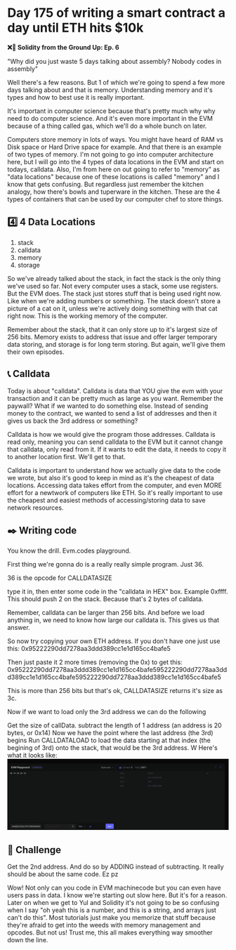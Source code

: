 # Day 175 of writing a smart contract a day until ETH hits $10k

**❌🦜 Solidity from the Ground Up:  Ep. 6**

"Why did you just waste 5 days talking about assembly? Nobody codes in assembly" 

Well there's a few reasons. But 1 of which we're going to spend a few more days talking about and that is memory. Understanding memory and it's types and how to best use it is really important.

It's important in computer science because that's pretty much why why need to do computer science. And it's even more important in the EVM because of a thing called gas, which we'll do a whole bunch on later.

Computers store memory in lots of ways. You might have heard of RAM vs Disk space or Hard Drive space for example. And that there is an example of two types of memory. I'm not going to go into computer architecture here,
but I will go into the 4 types of data locations in the EVM and start on todays, calldata. Also, I'm from here on out going to refer to "memory" as "data locations" because one of these locations is called "memory" and I know that gets confusing.
But regardless just remember the kitchen analogy, how there's bowls and tuperware in the kitchen. These are the 4 types of containers that can be used by our computer chef to store things.

## 4️⃣ 4 Data Locations

1. stack
2. calldata
3. memory
4. storage

So we've already talked about the stack, in fact the stack is the only thing we've used so far. Not every computer uses a stack, some use registers. But the EVM does. The stack just stores stuff that is being used right now. Like when we're adding numbers or something. The stack doesn't store a picture of a cat on it, unless we're actively doing something with that cat right now. This is the working memory of the computer.

Remember about the stack, that it can only store up to it's largest size of 256 bits. Memory exists to address that issue and offer larger temporary data storing, and storage is for long term storing. But again, we'll give them their own episodes.

## 📞 Calldata

Today is about "calldata". Calldata is data that YOU give the evm with your transaction and it can be pretty much as large as you want. Remember the paywall? What if we wanted to do something else. Instead of sending money to the contract, we wanted to send a list of addresses and then it gives us back the 3rd address or something?

Calldata is how we would give the program those addresses. Calldata is read only, meaning you can send calldata to the EVM but it cannot change that calldata, only read from it. If it wants to edit the data, it needs to copy it to another location first. We'll get to that.

Calldata is important to understand how we actually give data to the code we wrote, but also it's good to keep in mind as it's the cheapest of data locations. Accessing data takes effort from the computer, and even MORE effort for a newtwork of computers like ETH. So it's really important to use the cheapest and easiest methods of accessing/storing data to save network resources.

## ✒️ Writing code

You know the drill. Evm.codes playground.

First thing we're gonna do is a really really simple program. Just 36.

36 is the opcode for CALLDATASIZE

type it in, then enter some code in the "calldata in HEX" box. Example 0xffff. This should push 2 on the stack. Because that's 2 bytes of calldata.

Remember, calldata can be larger than 256 bits. And before we load anything in, we need to know how large our calldata is. This gives us that answer.

So now try copying your own ETH address. If you don't have one just use this:
0x95222290dd7278aa3ddd389cc1e1d165cc4bafe5

Then just paste it 2 more times (removing the 0x) to get this:
0x95222290dd7278aa3ddd389cc1e1d165cc4bafe595222290dd7278aa3ddd389cc1e1d165cc4bafe595222290dd7278aa3ddd389cc1e1d165cc4bafe5

This is more than 256 bits but that's ok, CALLDATASIZE returns it's size as 3c.

Now if we want to load only the 3rd address we can do the following

Get the size of callData.
subtract the length of 1 address (an address is 20 bytes, or 0x14)
Now we have the point where the last address (the 3rd) begins
Run CALLDATALOAD to load the data starting at that index (the begining of 3rd) onto the stack, that would be the 3rd address.
W
Here's what it looks like:
![EVM.codes screenshot](<images/Screenshot from 2023-12-18 20-53-41.png>)

## 💽 Challenge
Get the 2nd address. And do so by ADDING instead of subtracting. It really should be about the same code. Ez pz

Wow! Not only can you code in EVM machinecode but you can even have users pass in data. I know we're starting out slow here. But it's for a reason. Later on when we get to Yul and Solidity it's not going to be so confusing when I say "oh yeah this is a number, and this is a string, and arrays just can't do this". Most tutorials just make you memorize that stuff because they're afraid to get into the weeds with memory management and opcodes. But not us! Trust me, this all makes everything way smoother down the line.